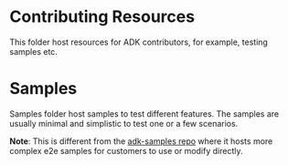 # Contributing Resources

This folder host resources for ADK contributors, for example, testing samples etc.

# Samples

Samples folder host samples to test different features. The samples are usually minimal and simplistic to test one or a few scenarios.

**Note**: This is different from the [adk-samples repo](https://github.com/google/adk-samples) where it hosts more complex e2e samples for customers to use or modify directly.
